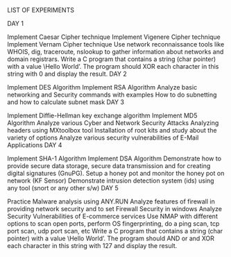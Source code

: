LIST OF EXPERIMENTS

DAY 1

Implement Caesar Cipher technique
Implement Vigenere Cipher technique
Implement Vernam Cipher technique
Use network reconnaissance tools like WHOIS, dig, traceroute, nslookup to gather information about networks and domain registrars.
Write a C program that contains a string (char pointer) with a value \Hello World’. The program should XOR each character in this string with 0 and display the result.
DAY 2

Implement DES Algorithm
Implement RSA Algorithm
Analyze basic networking and Security commands with examples
How to do subnetting and how to calculate subnet mask
DAY 3

Implement Diffie-Hellman key exchange algorithm
Implement MD5 Algorithm
Analyze various Cyber and Network Security Attacks
Analyzing headers using MXtoolbox tool
Installation of root kits and study about the variety of options
Analyze various security vulnerabilities of E-Mail Applications
DAY 4

Implement SHA-1 Algorithm
Implement DSA Algorithm
Demonstrate how to provide secure data storage, secure data transmission and for creating digital signatures (GnuPG).
Setup a honey pot and monitor the honey pot on network (KF Sensor)
Demonstrate intrusion detection system (ids) using any tool (snort or any other s/w)
DAY 5

Practice Malware analysis using ANY.RUN
Analyze features of firewall in providing network security and to set Firewall Security in windows
Analyze Security Vulnerabilities of E-commerce services
Use NMAP with different options to scan open ports, perform OS fingerprinting, do a ping scan, tcp port scan, udp port scan, etc
Write a C program that contains a string (char pointer) with a value \Hello World’. The program should AND or and XOR each character in this string with 127 and display the result.
